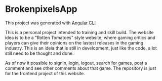 # BrokenpixelsApp

This project was generated with [Angular CLI](https://github.com/angular/angular-cli)

This is a personal project intended to training and skill build. The website idea is to be a "Rotten Tomatoes" style website, where gaming critics and players can give their opinions on the lastest releases in the gaming industry. This is an ideia that is still in development, just like the code, a lot still need to be thought and done.

As of now it possible to signin, login, logout, search for games, post a comment and see other comments about that game. The repository is just for the frontend project of this website.
